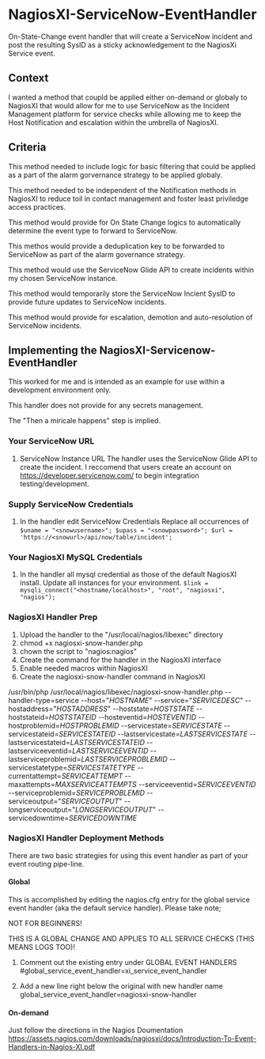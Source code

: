 # NagiosXI-ServiceNow-EventHandler
On-State-Change event handler that will create a ServiceNow incident and post the resulting SysID as a sticky acknowledgement to the NagiosXi Service event.


## Context
I wanted a method that coupld be applied either on-demand or globaly to NagiosXI that would allow for me to use ServiceNow as the Incident Management platform for service checks while allowing me to keep the Host Notification and escalation within the umbrella of NagiosXI.


## Criteria 
This method needed to include logic for basic filtering that could be applied as a part of the alarm gorvernance strategy to be applied globaly.

This method needed to be independent of the Notification methods in NagiosXI to reduce toil in contact management and foster least priviledge access practices.

This method would provide for On State Change logics to automatically determine the event type to forward to ServiceNow.

This methos would provide a deduplication key to be forwarded to ServiceNow as part of the alarm governance strategy.

This method would use the ServiceNow Glide API to create incidents within my chosen ServiceNow instance.

This method would temporarily store the ServiceNow Incient SysID to provide future updates to ServiceNow incidents.

This method would provide for escalation, demotion and auto-resolution of ServiceNow incidents.


## Implementing the NagiosXI-Servicenow-EventHandler
This worked for me and is intended as an example for use within a development environment only.

This handler does not provide for any secrets management.

The "Then a miricale happens" step is implied.


### Your ServiceNow URL
1. ServiceNow Instance URL
The handler uses the ServiceNow Glide API to create the incident. I reccomend that users create an account on https://developer.servicenow.com/ to begin integration testing/development.

### Supply ServiceNow Credentials
1. In the handler edit ServiceNow Credentials
  Replace all occurrences of
    `
    $uname = "<snowusername>";
    $upass = "<snowpassword>";
    $url = 'https://<snowurl>/api/now/table/incident';
    `

### Your NagiosXI MySQL Credentials
1. In the handler all mysql credential as those of the default NagiosXI install. Update all instances for your environment. 
    `$link = mysqli_connect("<hostname/localhost>", "root", "nagiosxi", "nagios");`


### NagiosXI Handler Prep
1. Upload the handler to the "/usr/local/nagios/libexec" directory
2. chmod +x nagiosxi-snow-hander.php
3. chown the script to "nagios:nagios" 
4. Create the command for the handler in the NagiosXI interface
5. Enable needed macros within NagiosXI
6. Create the nagiosxi-snow-handler command in NagiosXI

/usr/bin/php /usr/local/nagios/libexec/nagiosxi-snow-handler.php --handler-type=service --host="$HOSTNAME$" --service="$SERVICEDESC$" --hostaddress="$HOSTADDRESS$" --hoststate=$HOSTSTATE$ --hoststateid=$HOSTSTATEID$ --hosteventid=$HOSTEVENTID$ --hostproblemid=$HOSTPROBLEMID$ --servicestate=$SERVICESTATE$ --servicestateid=$SERVICESTATEID$ --lastservicestate=$LASTSERVICESTATE$ --lastservicestateid=$LASTSERVICESTATEID$ --lastserviceeventid=$LASTSERVICEEVENTID$ --lastserviceproblemid=$LASTSERVICEPROBLEMID$ --servicestatetype=$SERVICESTATETYPE$ --currentattempt=$SERVICEATTEMPT$ --maxattempts=$MAXSERVICEATTEMPTS$ --serviceeventid=$SERVICEEVENTID$ --serviceproblemid=$SERVICEPROBLEMID$ --serviceoutput="$SERVICEOUTPUT$" --longserviceoutput="$LONGSERVICEOUTPUT$" --servicedowntime=$SERVICEDOWNTIME$

### NagiosXI Handler Deployment Methods
There are two basic strategies for using this event handler as part of your event routing pipe-line.

#### Global
This is accomplished by editing the nagios.cfg entry for the global service event handler (aka the default service handler). 
Please take note;

NOT FOR BEGINNERS!

THIS IS A GLOBAL CHANGE AND APPLIES TO ALL SERVICE CHECKS (THIS MEANS LOGS TOO)! 


1. Comment out the existing entry under GLOBAL EVENT HANDLERS
#global_service_event_handler=xi_service_event_handler

2. Add a new line right below the original with new handler name
global_service_event_handler=nagiosxi-snow-handler

#### On-demand
Just follow the directions in the Nagios Doumentation
https://assets.nagios.com/downloads/nagiosxi/docs/Introduction-To-Event-Handlers-in-Nagios-XI.pdf

